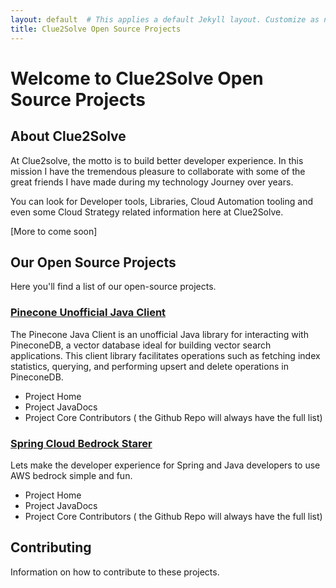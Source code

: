 ```yaml
---
layout: default  # This applies a default Jekyll layout. Customize as needed.
title: Clue2Solve Open Source Projects
---
```


# Welcome to Clue2Solve Open Source Projects

## About Clue2Solve
At Clue2solve, the motto is to build better developer experience. In this mission I have the tremendous pleasure to collaborate with some of the great friends I have made during my technology Journey over years. 

You can look for Developer tools, Libraries, Cloud Automation tooling and even some Cloud Strategy related information here at Clue2Solve. 

[More to come soon]
## Our Open Source Projects
Here you'll find a list of our open-source projects.

### [Pinecone Unofficial Java Client](pinecone-java-client.md)
The Pinecone Java Client is an unofficial Java library for interacting with PineconeDB, a vector database ideal for building vector search applications. This client library facilitates operations such as fetching index statistics, querying, and performing upsert and delete operations in PineconeDB.

- Project Home
- Project JavaDocs
- Project Core Contributors ( the Github Repo will always have the full list)

### [Spring Cloud Bedrock Starer](spring-cloud-bedrock-starter.md)
Lets make the developer experience for Spring and Java developers to use AWS bedrock simple and fun. 

- Project Home
- Project JavaDocs 
- Project Core Contributors ( the Github Repo will always have the full list)


## Contributing
Information on how to contribute to these projects.